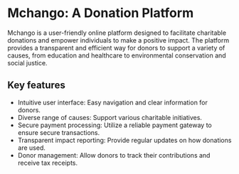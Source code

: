 # Mchango: A Donation Platform

Mchango is a user-friendly online platform designed to facilitate charitable donations and empower individuals to make a positive impact. The platform provides a transparent and efficient way for donors to support a variety of causes, from education and healthcare to environmental conservation and social justice.

## Key features

- Intuitive user interface: Easy navigation and clear information for donors.
- Diverse range of causes: Support various charitable initiatives.
- Secure payment processing: Utilize a reliable payment gateway to ensure secure transactions.
- Transparent impact reporting: Provide regular updates on how donations are used.
- Donor management: Allow donors to track their contributions and receive tax receipts.

